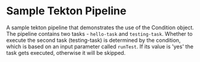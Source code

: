 # Sample Tekton Pipeline
A sample tekton pipeline that demonstrates the use of the Condition object. The pipeline contains two tasks - `hello-task` and `testing-task`. Whether to execute the second task (testing-task) is determined by the condition, which is based on an input parameter called `runTest`. If its value is 'yes' the task gets executed, otherwise it will be skipped.